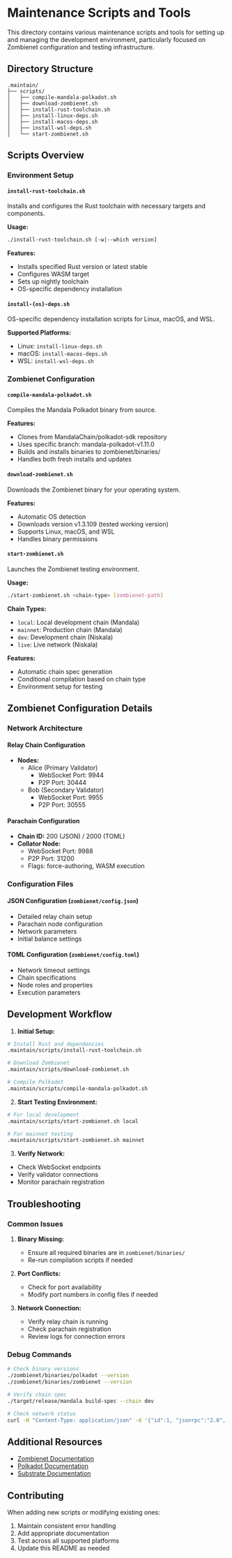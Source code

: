 # Maintenance Scripts and Tools

This directory contains various maintenance scripts and tools for setting up and managing the development environment, particularly focused on Zombienet configuration and testing infrastructure.

## Directory Structure

```
.maintain/
├── scripts/
│   ├── compile-mandala-polkadot.sh
│   ├── download-zombienet.sh
│   ├── install-rust-toolchain.sh
│   ├── install-linux-deps.sh
│   ├── install-macos-deps.sh
│   ├── install-wsl-deps.sh
│   └── start-zombienet.sh
```

## Scripts Overview

### Environment Setup

#### `install-rust-toolchain.sh`
Installs and configures the Rust toolchain with necessary targets and components.

**Usage:**
```bash
./install-rust-toolchain.sh [-w|--which version]
```
**Features:**
- Installs specified Rust version or latest stable
- Configures WASM target
- Sets up nightly toolchain
- OS-specific dependency installation

#### `install-{os}-deps.sh`
OS-specific dependency installation scripts for Linux, macOS, and WSL.

**Supported Platforms:**
- Linux: `install-linux-deps.sh`
- macOS: `install-macos-deps.sh`
- WSL: `install-wsl-deps.sh`

### Zombienet Configuration

#### `compile-mandala-polkadot.sh`
Compiles the Mandala Polkadot binary from source.

**Features:**
- Clones from MandalaChain/polkadot-sdk repository
- Uses specific branch: mandala-polkadot-v1.11.0
- Builds and installs binaries to zombienet/binaries/
- Handles both fresh installs and updates

#### `download-zombienet.sh`
Downloads the Zombienet binary for your operating system.

**Features:**
- Automatic OS detection
- Downloads version v1.3.109 (tested working version)
- Supports Linux, macOS, and WSL
- Handles binary permissions

#### `start-zombienet.sh`
Launches the Zombienet testing environment.

**Usage:**
```bash
./start-zombienet.sh <chain-type> [zombienet-path]
```

**Chain Types:**
- `local`: Local development chain (Mandala)
- `mainnet`: Production chain (Mandala)
- `dev`: Development chain (Niskala)
- `live`: Live network (Niskala)

**Features:**
- Automatic chain spec generation
- Conditional compilation based on chain type
- Environment setup for testing

## Zombienet Configuration Details

### Network Architecture

#### Relay Chain Configuration
- **Nodes:**
  - Alice (Primary Validator)
    - WebSocket Port: 9944
    - P2P Port: 30444
  - Bob (Secondary Validator)
    - WebSocket Port: 9955
    - P2P Port: 30555

#### Parachain Configuration
- **Chain ID:** 200 (JSON) / 2000 (TOML)
- **Collator Node:**
  - WebSocket Port: 9988
  - P2P Port: 31200
  - Flags: force-authoring, WASM execution

### Configuration Files

#### JSON Configuration (`zombienet/config.json`)
- Detailed relay chain setup
- Parachain node configuration
- Network parameters
- Initial balance settings

#### TOML Configuration (`zombienet/config.toml`)
- Network timeout settings
- Chain specifications
- Node roles and properties
- Execution parameters

## Development Workflow

1. **Initial Setup:**
```bash
# Install Rust and dependencies
.maintain/scripts/install-rust-toolchain.sh

# Download Zombienet
.maintain/scripts/download-zombienet.sh

# Compile Polkadot
.maintain/scripts/compile-mandala-polkadot.sh
```

2. **Start Testing Environment:**
```bash
# For local development
.maintain/scripts/start-zombienet.sh local

# For mainnet testing
.maintain/scripts/start-zombienet.sh mainnet
```

3. **Verify Network:**
- Check WebSocket endpoints
- Verify validator connections
- Monitor parachain registration

## Troubleshooting

### Common Issues

1. **Binary Missing:**
   - Ensure all required binaries are in `zombienet/binaries/`
   - Re-run compilation scripts if needed

2. **Port Conflicts:**
   - Check for port availability
   - Modify port numbers in config files if needed

3. **Network Connection:**
   - Verify relay chain is running
   - Check parachain registration
   - Review logs for connection errors

### Debug Commands

```bash
# Check binary versions
./zombienet/binaries/polkadot --version
./zombienet/binaries/zombienet --version

# Verify chain spec
./target/release/mandala build-spec --chain dev

# Check network status
curl -H "Content-Type: application/json" -d '{"id":1, "jsonrpc":"2.0", "method": "system_health"}' http://localhost:9944
```

## Additional Resources

- [Zombienet Documentation](https://github.com/paritytech/zombienet)
- [Polkadot Documentation](https://wiki.polkadot.network)
- [Substrate Documentation](https://docs.substrate.io)

## Contributing

When adding new scripts or modifying existing ones:
1. Maintain consistent error handling
2. Add appropriate documentation
3. Test across all supported platforms
4. Update this README as needed
